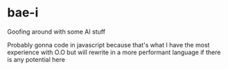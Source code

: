 # bae-i
Goofing around with some AI stuff

Probably gonna code in javascript because that's what I have the most experience with O.O but will rewrite in a more performant language if there is any potential here